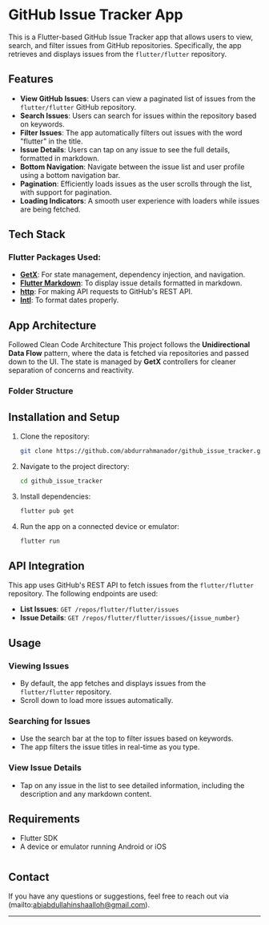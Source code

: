 

# GitHub Issue Tracker App

This is a Flutter-based GitHub Issue Tracker app that allows users to view, 
search, and filter issues from GitHub repositories. Specifically, 
the app retrieves and displays issues from the `flutter/flutter` repository.

## Features

- **View GitHub Issues**: Users can view a paginated list of issues from the `flutter/flutter` GitHub repository.
- **Search Issues**: Users can search for issues within the repository based on keywords.
- **Filter Issues**: The app automatically filters out issues with the word "flutter" in the title.
- **Issue Details**: Users can tap on any issue to see the full details, formatted in markdown.
- **Bottom Navigation**: Navigate between the issue list and user profile using a bottom navigation bar.
- **Pagination**: Efficiently loads issues as the user scrolls through the list, with support for pagination.
- **Loading Indicators**: A smooth user experience with loaders while issues are being fetched.


## Tech Stack

### Flutter Packages Used:

- **[GetX](https://pub.dev/packages/get)**: For state management, dependency injection, and navigation.
- **[Flutter Markdown](https://pub.dev/packages/flutter_markdown)**: To display issue details formatted in markdown.
- **[http](https://pub.dev/packages/http)**: For making API requests to GitHub's REST API.
- **[Intl](https://pub.dev/packages/intl)**: To format dates properly.

## App Architecture
Followed Clean Code Architecture
This project follows the **Unidirectional Data Flow** 
pattern, where the data is fetched via repositories and passed down to the UI. 
The state is managed by **GetX** controllers for cleaner separation of concerns and reactivity.

### Folder Structure

## Installation and Setup

1. Clone the repository:

   ```bash
   git clone https://github.com/abdurrahmanador/github_issue_tracker.git
   ```

2. Navigate to the project directory:

   ```bash
   cd github_issue_tracker
   ```

3. Install dependencies:

   ```bash
   flutter pub get
   ```

4. Run the app on a connected device or emulator:

   ```bash
   flutter run
   ```

## API Integration

This app uses GitHub's REST API to fetch issues from the `flutter/flutter` repository. 
The following endpoints are used:

- **List Issues**: `GET /repos/flutter/flutter/issues`
- **Issue Details**: `GET /repos/flutter/flutter/issues/{issue_number}`

## Usage

### Viewing Issues

- By default, the app fetches and displays issues from the `flutter/flutter` repository.
- Scroll down to load more issues automatically.

### Searching for Issues

- Use the search bar at the top to filter issues based on keywords.
- The app filters the issue titles in real-time as you type.

### View Issue Details

- Tap on any issue in the list to see detailed information, including the description and any markdown content.

## Requirements

- Flutter SDK
- A device or emulator running Android or iOS



#
## Contact

If you have any questions or suggestions, 
feel free to reach out via (mailto:abiabdullahinshaalloh@gmail.com).

---
